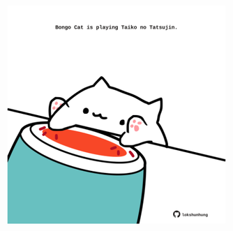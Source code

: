<!-- built at 15/06/2024, 17:00:57 UTC -->
<p align="center">
  <img width="500" height="500" src="./ReadmeImage.svg">
</p>
